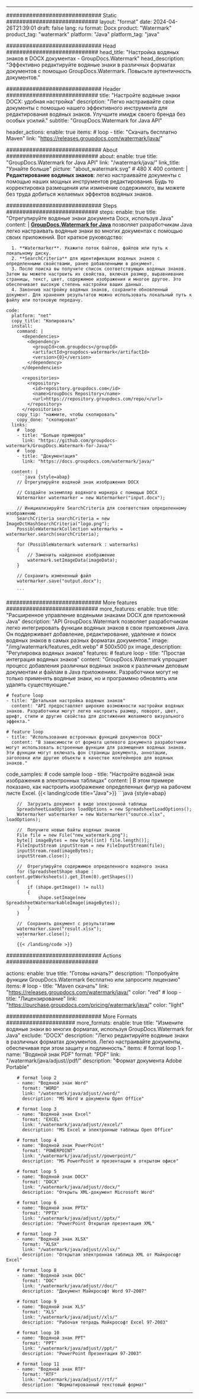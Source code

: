 
---
############################# Static ############################
layout: "format"
date:  2024-04-26T21:39:01
draft: false
lang: ru
format: Docx
product: "Watermark"
product_tag: "watermark"
platform: "Java"
platform_tag: "java"

############################# Head ############################
head_title: "Настройка водяных знаков в DOCX документах - GroupDocs.Watermark"
head_description: "Эффективно редактируйте водяные знаки в различных форматах документов с помощью GroupDocs.Watermark. Повысьте аутентичность документов."

############################# Header ############################
title: "Настройте водяные знаки DOCX: удобная настройка" 
description: "Легко настраивайте свои документы с помощью нашего эффективного инструмента для редактирования водяных знаков. Улучшите имидж своего бренда без особых усилий."
subtitle: "GroupDocs.Watermark for Java API" 

header_actions:
  enable: true
  items:
    #  loop
    - title: "Скачать бесплатно Maven"
      link: "https://releases.groupdocs.com/watermark/java/"
      
############################# About ############################
about:
    enable: true
    title: "GroupDocs.Watermark for Java API"
    link: "/watermark/java/"
    link_title: "Узнайте больше"
    picture: "about_watermark.svg" # 480 X 400
    content: |
       **Редактирование водяных знаков**: легко настраивайте документы с помощью наших мощных инструментов редактирования. Будь то корректировка размещения или изменение содержимого, вы можете без труда добиться желаемых эффектов водяных знаков.

############################# Steps ############################
steps:
    enable: true
    title: "Отрегулируйте водяные знаки документа Docx, используя Java"
    content: |
      **[GroupDocs.Watermark for Java](https://products.groupdocs.com/watermark/java/)** позволяет разработчикам Java легко настраивать водяные знаки во многих документах с помощью своих приложений. Вот краткое руководство:
      
      1. **Watermarker**. Укажите поток байтов, файлов или путь к локальному диску.
      2. **SearchCriteria** для идентификации водяных знаков с определенными свойствами, ранее добавленными в документ.
      3. После поиска вы получите список соответствующих водяных знаков. Затем вы можете настроить их свойства, включая размер, выравнивание страницы, текст, цвет, содержимое изображения и многое другое. Это обеспечивает высокую степень настройки ваших данных.
      4. Закончив настройку водяных знаков, сохраните обновленный документ. Для хранения результатов можно использовать локальный путь к файлу или потоковую передачу.
   
    code:
      platform: "net"
      copy_title: "Копировать"
      install:
        command: |
          <dependencies>
            <dependency>
              <groupId>com.groupdocs</groupId>
              <artifactId>groupdocs-watermark</artifactId>
              <version>{0}</version>
            </dependency>
          </dependencies>

          <repositories>
            <repository>
              <id>repository.groupdocs.com</id>
              <name>GroupDocs Repository</name>
              <url>https://repository.groupdocs.com/repo/</url>
            </repository>
          </repositories>
        copy_tip: "нажмите, чтобы скопировать"
        copy_done: "скопировал"
      links:
        #  loop
        - title: "Больше примеров"
          link: "https://github.com/groupdocs-watermark/GroupDocs.Watermark-for-Java/"
        #  loop
        - title: "Документация"
          link: "https://docs.groupdocs.com/watermark/java/"
          
      content: |
        ```java {style=abap}
        // Отрегулируйте водяной знак изображения DOCX

        // Создайте экземпляр водяного маркера с помощью DOCX
        Watermarker watermarker = new Watermarker("input.docx");
        
        // Инициализируйте SearchCriteria для соответствия определенному изображению
        SearchCriteria searchCriteria = new ImageDctHashSearchCriteria("logo.png");
        PossibleWatermarkCollection watermarks = watermarker.search(searchCriteria);

        for (PossibleWatermark watermark : watermarks)
        {
            // Заменить найденное изображение
            watermark.setImageData(imageData);
        }

        // Сохранить измененный файл
        watermarker.save("output.docx");
        
        ```
        
############################# More features ############################
more_features:
  enable: true
  title: "Расширенное управление водяными знаками DOCX для приложений Java"
  description: "API GroupDocs.Watermark позволяет разработчикам легко интегрировать функции водяных знаков в свои приложения Java. Он поддерживает добавление, редактирование, удаление и поиск водяных знаков в самых разных форматах документов."
  image: "/img/watermark/features_edit.webp" # 500x500 px
  image_description: "Регулировка водяных знаков"
  features:
    # feature loop
    - title: "Простая интеграция водяных знаков"
      content: "GroupDocs.Watermark упрощает процесс добавления различных водяных знаков к различным деловым документам и файлам в Java приложениях. Разработчики могут не только применять водяные знаки, но и программно обновлять или удалять существующие."

    # feature loop
    - title: "Детальная настройка водяных знаков"
      content: "API предоставляет широкие возможности настройки водяных знаков. Разработчики могут легко настроить размер, поворот, цвет, шрифт, стили и другие свойства для достижения желаемого визуального эффекта."

    # feature loop
    - title: "Использование встроенных функций документов DOCX"
      content: "В зависимости от формата целевого документа разработчики могут использовать встроенные функции для размещения водяных знаков. Эти функции могут включать фон страницы документа, аннотации, заголовки или другие объекты в качестве контейнеров для водяных знаков."
      
  code_samples:
    # code sample loop
    - title: "Настройте водяной знак изображения в электронных таблицах"
      content: |
        В этом примере показано, как настроить изображение определенных фигур на рабочем листе Excel.
        {{< landing/code title="Java">}}
        ```java {style=abap}
        
        //  Загрузить документ в виде электронной таблицы
        SpreadsheetLoadOptions loadOptions = new SpreadsheetLoadOptions();
        Watermarker watermarker = new Watermarker("source.xlsx", loadOptions);

        //  Получите новые байты водяных знаков
        File file = new File("new_watermark.png");
        byte[] imageBytes = new byte[(int) file.length()];
        FileInputStream inputStream = new FileInputStream(file);
        inputStream.read(imageBytes);
        inputStream.close();

        //  Отрегулируйте содержимое определенного водяного знака
        for (SpreadsheetShape shape : content.getWorksheets().get_Item(0).getShapes())
        {
            if (shape.getImage() != null)
            {
                shape.setImage(new SpreadsheetWatermarkableImage(imageBytes));
            }
        }

        //  Сохранить документ с результатами
        watermarker.save("result.xlsx");
        watermarker.close();
        ```
        {{< /landing/code >}}


############################# Actions ############################

actions:
  enable: true
  title: "Готовы начать?"
  description: "Попробуйте функции GroupDocs.Watermark бесплатно или запросите лицензию"
  items:
    #  loop
    - title: "Maven скачать"
      link: "https://releases.groupdocs.com/watermark/java/"
      color: "red"
        #  loop
    - title: "Лицензирование"
      link: "https://purchase.groupdocs.com/pricing/watermark/java/"
      color: "light"


############################# More Formats #####################
more_formats:
    enable: true
    title: "Измените водяные знаки во многих форматах, используя GroupDocs.Watermark for Java"
    exclude: "DOCX"
    description: "Легко редактируйте водяные знаки в различных форматах документов. Легко настраивайте документы, обеспечивая при этом защиту и подлинность."
    items: 
        # format loop 1
        - name: "Водяной знак PDF"
          format: "PDF"
          link: "/watermark/java/adjust//pdf/"
          description: "Формат документа Adobe Portable"

        # format loop 2
        - name: "Водяной знак Word"
          format: "WORD"
          link: "/watermark/java/adjust//word/"
          description: "MS Word и документы Open Office"
          
        # format loop 3
        - name: "Водяной знак Excel"
          format: "EXCEL"
          link: "/watermark/java/adjust//excel/"
          description: "MS Excel и электронные таблицы Open Office"

        # format loop 4
        - name: "Водяной знак PowerPoint"
          format: "POWERPOINT"
          link: "/watermark/java/adjust//powerpoint/"
          description: "MS PowerPoint и презентации в открытом офисе"

        # format loop 5
        - name: "Водяной знак DOCX"
          format: "DOCX"
          link: "/watermark/java/adjust//docx/"
          description: "Открыть XML-документ Microsoft Word"
          
        # format loop 6
        - name: "Водяной знак PPTX"
          format: "PPTX"
          link: "/watermark/java/adjust//pptx/"
          description: "PowerPoint Открытая презентация XML"
          
        # format loop 7
        - name: "Водяной знак XLSX"
          format: "XLSX"
          link: "/watermark/java/adjust//xlsx/"
          description: "Открытая электронная таблица XML от Майкрософт Excel"

        # format loop 8
        - name: "Водяной знак DOC"
          format: "DOC"
          link: "/watermark/java/adjust//doc/"
          description: "Документ Майкрософт Word 97—2007"

        # format loop 9
        - name: "Водяной знак XLS"
          format: "XLS"
          link: "/watermark/java/adjust//xls/"
          description: "Рабочая тетрадь Майкрософт Excel 97-2003"

        # format loop 10
        - name: "Водяной знак PPT"
          format: "PPT"
          link: "/watermark/java/adjust//ppt/"
          description: "PowerPoint Презентация 97-2003"

        # format loop 11
        - name: "Водяной знак RTF"
          format: "RTF"
          link: "/watermark/java/adjust//rtf/"
          description: "Форматированный текстовый формат"

---